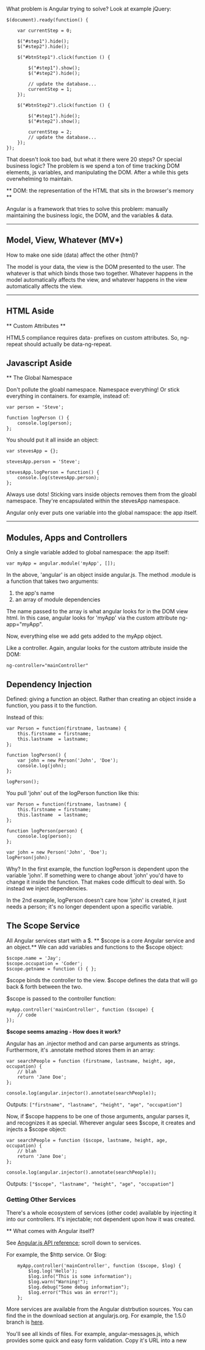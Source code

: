 What problem is Angular trying to solve?  Look at example jQuery:

    $(document).ready(function() {

        var currentStep = 0;

        $("#step1").hide();
        $("#step2").hide();

        $("#btnStep1").click(function () {

            $("#step1").show();
            $("#step2").hide();

            // update the database...
            currentStep = 1;
        });

        $("#btnStep2").click(function () {

            $("#step1").hide();
            $("#step2").show();

            currentStep = 2;
            // update the database...
        });
    });
    
That doesn't look too bad, but what it there were 20 steps?  Or special business logic?  The problem is we spend a ton of time tracking DOM elements, js variables, and manipulating the DOM.  After a while this gets overwhelming to maintain.

** DOM: the representation of the HTML that sits in the browser's memory **

Angular is a framework that tries to solve this problem: manually maintaining the business logic, the DOM, and the variables & data.

---

## Model, View, Whatever (MV*)

How to make one side (data) affect the other (html)?

The model is your data, the view is the DOM presented to the user.  The whatever is that which binds those two together.  Whatever happens in the model automatically affects the view, and whatever happens in the view automatically affects the view.

---

## HTML Aside

** Custom Attributes **

HTML5 compliance requires data- prefixes on custom attributes.  So, ng-repeat should actually be data-ng-repeat.

## Javascript Aside

** The Global Namespace

Don't pollute the gloabl namespace.  Namespace everything!  Or stick everything in containers.  for example, instead of:

    var person = 'Steve';

    function logPerson () {
        console.log(person);
    };

You should put it all inside an object:

    var stevesApp = {};

    stevesApp.person = 'Steve';

    stevesApp.logPerson = function() {
        console.log(stevesApp.person);
    };

Always use dots!  Sticking vars inside objects removes them from the gloabl namespace.  They're encapsulated within the stevesApp namespace.

Angular only ever puts one variable into the global namspace: the app itself.

---

## Modules, Apps and Controllers

Only a single variable added to global namespace: the app itself:

    var myApp = angular.module('myApp', []);

In the above, 'angular' is an object inside angular.js.  The method .module is a function that takes two arguments:
1) the app's name
2) an array of module dependencies

The name passed to the array is what angular looks for in the DOM view html.
In this case, angular looks for 'myApp' via the custom attribute ng-app="myApp".

Now, everything else we add gets added to the myApp object.

Like a controller.  Again, angular looks for the custom attribute inside the DOM:

    ng-controller="mainController"

## Dependency Injection

Defined: giving a function an object. Rather than creating an object inside a function, you pass it to the function.

Instead of this:

    var Person = function(firstname, lastname) {
        this.firstname = firstname;
        this.lastname  = lastname;
    };

    function logPerson() {
        var john = new Person('John', 'Doe');
        console.log(john);
    };
    
    logPerson();

You pull 'john' out of the logPerson function like this:

    var Person = function(firstname, lastname) {
        this.firstname = firstname;
        this.lastname  = lastname;
    };

    function logPerson(person) {
        console.log(person);
    };

    var john = new Person('John', 'Doe');
    logPerson(john);

Why? In the first example, the function logPerson is dependent upon the variable 'john'.  If something were to change about 'john' you'd have to change it inside the function.  That makes code difficult to deal with.  So instead we inject dependencies.

In the 2nd example, logPerson doesn't care how 'john' is created, it just needs a person; it's no longer dependent upon a specific variable.

## The Scope Service

All Angular services start with a $.  ** $scope is a core Angular service and an object.**  We can add variables and functions to the $scope object:

    $scope.name = 'Jay';
    $scope.occupation = 'Coder';
    $scope.getname = function () { };

$scope binds the controller to the view.  $scope defines the data that will go back & forth between the two.

$scope is passed to the controller function:

    myApp.controller('mainController', function ($scope) {
        // code
    });

**$scope seems amazing - How does it work?**

Angular has an .injector method and can parse arguments as strings.  Furthermore, it's .annotate method stores them in an array:

    var searchPeople = function (firstname, lastname, height, age, occupation) {
        // blah
        return 'Jane Doe';
    };

    console.log(angular.injector().annotate(searchPeople));

Outputs: ``["firstname", "lastname", "height", "age", "occupation"]``

Now, if $scope happens to be one of those arguments, angular parses it, and recognizes it as special.  Wherever angular sees $scope, it creates and injects a $scope object:

    var searchPeople = function ($scope, lastname, height, age, occupation) {
        // blah
        return 'Jane Doe';
    };

    console.log(angular.injector().annotate(searchPeople));
    
Outputs: ``["$scope", "lastname", "height", "age", "occupation"]``

### Getting Other Services

There's a whole ecosystem of services (other code) available by injecting it into our controllers.  It's injectable; not dependent upon how it was created.

** What comes with Angular itself?

See [Angular.js API reference](https://docs.angularjs.org/api); scroll down to services.

For example, the $http service.  Or $log:

```
    myApp.controller('mainController', function ($scope, $log) {
        $log.log('Hello');
        $log.info("This is some information");
        $log.warn("Warning!");
        $log.debug("Some debug information");
        $log.error("This was an error!");
    };
```

More services are available from the Angular distrbution sources.  You can find the in the download section at angularjs.org.  For example, the 1.5.0 branch is [here](https://code.angularjs.org/1.5.0/).

You'll see all kinds of files.  For example, angular-messages.js, which provides some quick and easy form validation.  Copy it's URL into a new <script> tag, and that service is available to us. But not immediately.  First, we have to find the module's name (above is ngMessages).  The module name is inside the javascript.  The module is injected into the main angular.module array:

`` var myApp = angular.module('myApp', ['inject here']); ``

For example:

    var myApp = angular.module('myApp', ['ngMessages']);

Now that the module is injected, we can use it in our view:

```
    <form name="myForm">
        <label>
            Enter text:
            <input type="text" ng-model="field" name="myField" required minlength="5" />
        </label>
        <div ng-messages="myForm.myField.$error" role="alert">
            <div class="alert alert-danger" ng-message="required">You did not enter a field</div>
            <div class="alert alert-danger" ng-message="minlength, maxlength">
                Your email must be between 5 and 100 characters long
            </div>
        </div>
    </form>
```

Or angular-resource.js (module name: ngResource).  The ngResource module gives us a new service, $resource.  The module is injected into the app module array, and the service is injected into the controller:

```
    var myApp = angular.module('myApp', ['ngMessages', 'ngResource']);

    myApp.controller('mainController', function ($scope, $log, $filter, $resource) {
        // code here
    });
```